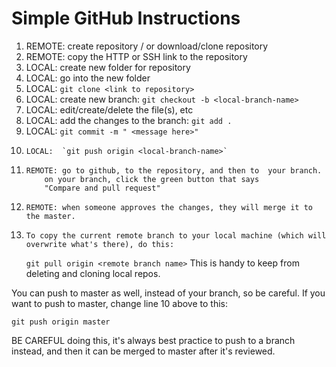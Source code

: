 # Simple GitHub Instructions

1. 	REMOTE:	create repository / or download/clone repository
2. 	REMOTE:	copy the HTTP or SSH link to the repository
3. 	LOCAL:  	create new folder for repository
4. 	LOCAL:  	go into the new folder
5. 	LOCAL:  	`git clone <link to repository>`
6. 	LOCAL:  	create new branch:  `git checkout -b <local-branch-name>`
7. 	LOCAL:  	edit/create/delete the file(s), etc
8. 	LOCAL:  	add the changes to the branch:  `git add .`
9. 	LOCAL: 	`git commit -m " <message here>"`
10. 	LOCAL:  `git push origin <local-branch-name>`
11. 	REMOTE: go to github, to the repository, and then to  your branch.
			on your branch, click the green button that says
			"Compare and pull request"
12. 	REMOTE:	when someone approves the changes, they will merge it to the master.
13. 	To copy the current remote branch to your local machine (which will overwrite what's there), do this:
	`git pull origin <remote branch name>`   This is handy to keep from deleting and cloning local repos.

You can push to master as well, instead of your branch, so be careful. If you want to push to master, change line 10 above to this:

`git push origin master`

BE CAREFUL doing this, it's always best practice to push to a branch instead, and then it can be merged to master after it's reviewed.
